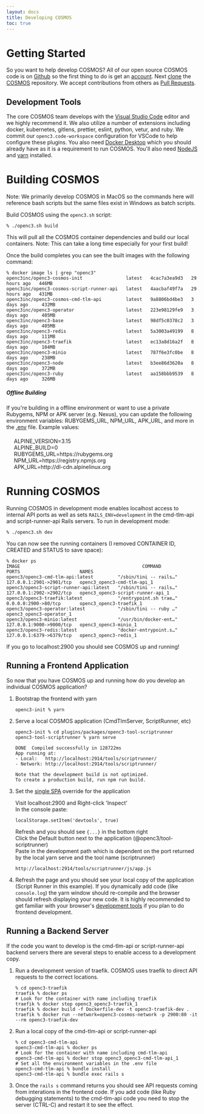 ```yaml
---
layout: docs
title: Developing COSMOS
toc: true
---
```


# Getting Started

So you want to help develop COSMOS? All of our open source COSMOS code is on [Github](https://github.com/) so the first thing to do is get an [account](https://github.com/join). Next [clone](https://docs.github.com/en/repositories/creating-and-managing-repositories/cloning-a-repository) the [COSMOS](https://github.com/openc3/cosmos) repository. We accept contributions from others as [Pull Requests](https://docs.github.com/en/pull-requests/collaborating-with-pull-requests/proposing-changes-to-your-work-with-pull-requests/about-pull-requests).

## Development Tools

The core COSMOS team develops with the [Visual Studio Code](https://code.visualstudio.com/) editor and we highly recommend it. We also utilize a number of extensions including docker, kubernetes, gitlens, prettier, eslint, python, vetur, and ruby. We commit our `openc3.code-workspace` configuration for VSCode to help configure these plugins. You also need [Docker Desktop](https://www.docker.com/products/docker-desktop) which you should already have as it is a requirement to run COSMOS. You'll also need [NodeJS](https://nodejs.org/en/download/) and [yarn](https://yarnpkg.com/getting-started/install) installed.

# Building COSMOS

Note: We primarily develop COSMOS in MacOS so the commands here will reference bash scripts but the same files exist in Windows as batch scripts.

Build COSMOS using the `openc3.sh` script:

    % ./openc3.sh build

This will pull all the COSMOS container dependencies and build our local containers. Note: This can take a long time especially for your first build!

Once the build completes you can see the built images with the following command:

    % docker image ls | grep "openc3"
    openc3inc/openc3-cosmos-init                latest   4cac7a3ea9d3   29 hours ago   446MB
    openc3inc/openc3-cosmos-script-runner-api   latest   4aacbaf49f7a   29 hours ago   431MB
    openc3inc/openc3-cosmos-cmd-tlm-api         latest   9a8806bd4be3   3 days ago     432MB
    openc3inc/openc3-operator                   latest   223e98129fe9   3 days ago     405MB
    openc3inc/openc3-base                       latest   98df5c0378c2   3 days ago     405MB
    openc3inc/openc3-redis                      latest   5a3003a49199   8 days ago     111MB
    openc3inc/openc3-traefik                    latest   ec13a8d16a2f   8 days ago     104MB
    openc3inc/openc3-minio                      latest   787f6e3fc0be   8 days ago     238MB
    openc3inc/openc3-node                       latest   b3ee86d3620a   8 days ago     372MB
    openc3inc/openc3-ruby                       latest   aa158bbb9539   8 days ago     326MB

<div class="note info">
  <h5>Offline Building</h5>
  <p style="margin-bottom:20px;">If you're building in a offline environment or want to use a private Rubygems, NPM or APK server (e.g. Nexus), you can update the following environment variables: RUBYGEMS_URL, NPM_URL, APK_URL, and more in the <a href="https://github.com/openc3/cosmos/blob/main/.env">.env</a> file. Example values:</p>

  <p style="margin-left:20px;margin-bottom:20px;">
    ALPINE_VERSION=3.15<br/>
    ALPINE_BUILD=0<br/>
    RUBYGEMS_URL=https://rubygems.org<br/>
    NPM_URL=https://registry.npmjs.org<br/>
    APK_URL=http://dl-cdn.alpinelinux.org<br/>
  </p>
</div>

# Running COSMOS

Running COSMOS in development mode enables localhost access to internal API ports as well as sets `RAILS_ENV=development` in the cmd-tlm-api and script-runner-api Rails servers. To run in development mode:

    % ./openc3.sh dev

You can now see the running containers (I removed CONTAINER ID, CREATED and STATUS to save space):

    % docker ps
    IMAGE                                             COMMAND                  PORTS                      NAMES
    openc3/openc3-cmd-tlm-api:latest         "/sbin/tini -- rails…"   127.0.0.1:2901->2901/tcp   openc3_openc3-cmd-tlm-api_1
    openc3/openc3-script-runner-api:latest   "/sbin/tini -- rails…"   127.0.0.1:2902->2902/tcp   openc3_openc3-script-runner-api_1
    openc3/openc3-traefik:latest             "/entrypoint.sh trae…"   0.0.0.0:2900->80/tcp       openc3_openc3-traefik_1
    openc3/openc3-operator:latest            "/sbin/tini -- ruby …"                              openc3_openc3-operator_1
    openc3/openc3-minio:latest               "/usr/bin/docker-ent…"   127.0.0.1:9000->9000/tcp   openc3_openc3-minio_1
    openc3/openc3-redis:latest               "docker-entrypoint.s…"   127.0.0.1:6379->6379/tcp   openc3_openc3-redis_1

If you go to localhost:2900 you should see COSMOS up and running!

## Running a Frontend Application

So now that you have COSMOS up and running how do you develop an individual COSMOS application?

1.  Bootstrap the frontend with yarn

        openc3-init % yarn

1.  Serve a local COSMOS application (CmdTlmServer, ScriptRunner, etc)

        openc3-init % cd plugins/packages/openc3-tool-scriptrunner
        openc3-tool-scriptrunner % yarn serve

        DONE  Compiled successfully in 128722ms
        App running at:
        - Local:   http://localhost:2914/tools/scriptrunner/
        - Network: http://localhost:2914/tools/scriptrunner/

        Note that the development build is not optimized.
        To create a production build, run npm run build.

1.  Set the [single SPA](https://single-spa.js.org/) override for the application

    Visit localhost:2900 and Right-click 'Inspect'<br>
    In the console paste:

        localStorage.setItem('devtools', true)

    Refresh and you should see `{...}` in the bottom right<br>
    Click the Default button next to the application (@openc3/tool-scriptrunner)<br>
    Paste in the development path which is dependent on the port returned by the local yarn serve and the tool name (scriptrunner)

        http://localhost:2914/tools/scriptrunner/js/app.js

1.  Refresh the page and you should see your local copy of the application (Script Runner in this example). If you dynamically add code (like `console.log`) the yarn window should re-compile and the browser should refresh displaying your new code. It is highly recommended to get familiar with your browser's [development tools](https://developer.chrome.com/docs/devtools/overview/) if you plan to do frontend development.

## Running a Backend Server

If the code you want to develop is the cmd-tlm-api or script-runner-api backend servers there are several steps to enable access to a development copy.

1.  Run a development version of traefik. COSMOS uses traefik to direct API requests to the correct locations.

        % cd openc3-traefik
        traefik % docker ps
        # Look for the container with name including traefik
        traefik % docker stop openc3_openc3-traefik_1
        traefik % docker build -f Dockerfile-dev -t openc3-traefik-dev .
        traefik % docker run --network=openc3-cosmos-network -p 2900:80 -it --rm openc3-traefik-dev

1.  Run a local copy of the cmd-tlm-api or script-runner-api

        % cd openc3-cmd-tlm-api
        openc3-cmd-tlm-api % docker ps
        # Look for the container with name including cmd-tlm-api
        openc3-cmd-tlm-api % docker stop openc3_openc3-cmd-tlm-api_1
        # Set all the environment variables in the .env file
        openc3-cmd-tlm-api % bundle install
        openc3-cmd-tlm-api % bundle exec rails s

1.  Once the `rails s` command returns you should see API requests coming from interations in the frontend code. If you add code (like Ruby debugging statements) to the cmd-tlm-api code you need to stop the server (CTRL-C) and restart it to see the effect.
